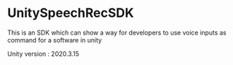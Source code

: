 # UnitySpeechRecSDK
This is an SDK which can show a way for developers to use voice inputs as command for a software in unity

Unity version : 2020.3.15

